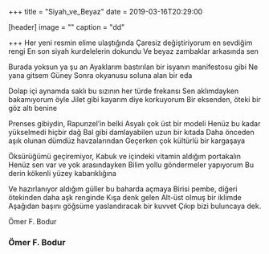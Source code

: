 +++
title = "Siyah_ve_Beyaz"
date = 2019-03-16T20:29:00


[header]
image = ""
caption = "dd"

+++
Her yeni resmin elime ulaştığında 
Çaresiz değiştiriyorum en sevdiğim rengi
En son siyah kurdelelerin dokundu
Ve beyaz zambaklar arkasında sen

Burada yoksun ya şu an
Ayaklarım bastırılan bir isyanın manifestosu gibi
Ne yana gitsem Güney
Sonra okyanusu soluna alan bir eda

Dolap içi aynamda saklı bu sızının her türde frekansı
Sen aklımdayken bakamıyorum öyle
Jilet gibi kayarım diye korkuyorum
Bir eksenden, öteki bir göz altı benine

Prenses gibiydin, Rapunzel’in belki Asyalı çok üst bir modeli
Henüz bu kadar yükselmedi hiçbir dağ
Bal gibi damlayabilen uzun bir kıtada
Daha önceden aşık olunan dümdüz havzalarından 
Geçerken çok kültürlü bir kargaşaya
 
Öksürüğümü geçiremiyor,
Kabuk ve içindeki vitamin aldığım portakalın 
Henüz sen var ve yok arasındayken
Bilim yollu göndermeler yapıyorum
Bu derin kökenli yüzey kabarıklığına

Ve hazırlanıyor aldığım güller bu baharda açmaya
Birisi pembe, diğeri ötekinden daha aşk renginde
Kışa denk gelen
Alt-üst olmuş bir iklimde
Aşağıdan başını göğsüme yaslandıracak bir kuvvet
Çıkıp bizi buluncaya dek.

Ömer F. Bodur

### Ömer F. Bodur
